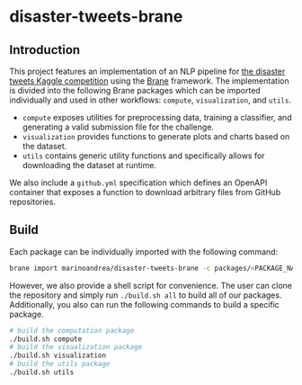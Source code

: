 # disaster-tweets-brane

## Introduction

This project features an implementation of an NLP pipeline for [the disaster tweets Kaggle competition](https://www.kaggle.com/competitions/nlp-getting-started/overview/description) using the [Brane](https://github.com/epi-project/brane) framework. The implementation is divided into the following Brane packages which can be imported individually and used in other workflows: `compute`, `visualization`, and `utils`.

- `compute` exposes utilities for preprocessing data, training a classifier, and generating a valid submission file for the challenge.
- `visualization` provides functions to generate plots and charts based on the dataset.
- `utils` contains generic utility functions and specifically allows for downloading the dataset at runtime.

We also include a `github.yml` specification which defines an OpenAPI container that exposes a function to download arbitrary files from GitHub repositories.

## Build

Each package can be individually imported with the following command:

```bash
brane import marinoandrea/disaster-tweets-brane -c packages/<PACKAGE_NAME>
```

However, we also provide a shell script for convenience. The user can clone the repository and simply run `./build.sh all` to build all of our packages. Additionally, you also can run the following commands to build a specific package.

```bash
# build the computation package
./build.sh compute
# build the visualization package
./build.sh visualization
# build the utils package
./build.sh utils
```
